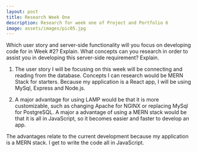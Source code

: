 ```yaml
---
layout: post
title: Research Week One
description: Research for week one of Project and Portfolio 6
image: assets/images/pic05.jpg
---
```


Which user story and server-side functionality will you focus on developing code for in Week #2?  Explain.
What concepts can you research in order to assist you in developing this server-side requirement?  Explain.

1) The user story I will be focusing on this week will be connecting and reading from the database. Concepts I can research would be MERN Stack for starters. Because my application is a React app, I will be using MySql, Express and Node.js.

2) A major advantage for using LAMP would be that it is more customizable, such as changing Apache for NGINX or replacing MySql for PostgreSQL. A major a advantage of using a MERN stack would be that it is all in JavaScript, so it becomes easier and faster to develop an app.

The advantages relate to the current development because my application is a MERN stack. I get to write the code all in JavaScript.
